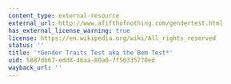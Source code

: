 ```yaml
---
content_type: external-resource
external_url: http://www.afifthofnothing.com/gendertest.html
has_external_license_warning: true
license: https://en.wikipedia.org/wiki/All_rights_reserved
status: ''
title: '*Gender Traits Test aka the Bem Test*'
uid: 5887db67-edd8-46aa-80a0-7f50335770ed
wayback_url: ''
---
```

